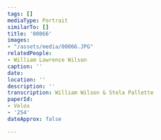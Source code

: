 ```yaml
---
tags: []
mediaType: Portrait
similarTo: []
title: '00066'
images:
- "/assets/media/00066.JPG"
relatedPeople:
- William Lawrence Wilson
caption: ''
date: 
location: ''
description: ''
transcription: William Wilson & Stela Pallette
paperId:
- Velox
- '254'
dateApprox: false

---
```

